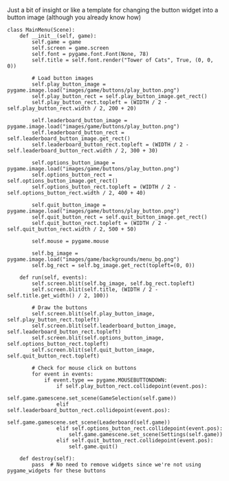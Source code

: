 Just a bit of insight or like a template for changing the button widget into a button image (although you already know how)


    class MainMenu(Scene):
        def __init__(self, game):
            self.game = game
            self.screen = game.screen
            self.font = pygame.font.Font(None, 78)
            self.title = self.font.render("Tower of Cats", True, (0, 0, 0))
    
            # Load button images
            self.play_button_image = pygame.image.load("images/game/buttons/play_button.png")
            self.play_button_rect = self.play_button_image.get_rect()
            self.play_button_rect.topleft = (WIDTH / 2 - self.play_button_rect.width / 2, 200 + 20)
    
            self.leaderboard_button_image = pygame.image.load("images/game/buttons/play_button.png")
            self.leaderboard_button_rect = self.leaderboard_button_image.get_rect()
            self.leaderboard_button_rect.topleft = (WIDTH / 2 - self.leaderboard_button_rect.width / 2, 300 + 30)
    
            self.options_button_image = pygame.image.load("images/game/buttons/play_button.png")
            self.options_button_rect = self.options_button_image.get_rect()
            self.options_button_rect.topleft = (WIDTH / 2 - self.options_button_rect.width / 2, 400 + 40)
    
            self.quit_button_image = pygame.image.load("images/game/buttons/play_button.png")
            self.quit_button_rect = self.quit_button_image.get_rect()
            self.quit_button_rect.topleft = (WIDTH / 2 - self.quit_button_rect.width / 2, 500 + 50)
    
            self.mouse = pygame.mouse
    
            self.bg_image = pygame.image.load("images/game/backgrounds/menu_bg.png")
            self.bg_rect = self.bg_image.get_rect(topleft=(0, 0))
    
        def run(self, events):
            self.screen.blit(self.bg_image, self.bg_rect.topleft)
            self.screen.blit(self.title, (WIDTH / 2 - self.title.get_width() / 2, 100))
    
            # Draw the buttons
            self.screen.blit(self.play_button_image, self.play_button_rect.topleft)
            self.screen.blit(self.leaderboard_button_image, self.leaderboard_button_rect.topleft)
            self.screen.blit(self.options_button_image, self.options_button_rect.topleft)
            self.screen.blit(self.quit_button_image, self.quit_button_rect.topleft)
    
            # Check for mouse click on buttons
            for event in events:
                if event.type == pygame.MOUSEBUTTONDOWN:
                    if self.play_button_rect.collidepoint(event.pos):
                        self.game.gamescene.set_scene(GameSelection(self.game))
                    elif self.leaderboard_button_rect.collidepoint(event.pos):
                        self.game.gamescene.set_scene(Leaderboard(self.game))
                    elif self.options_button_rect.collidepoint(event.pos):
                        self.game.gamescene.set_scene(Settings(self.game))
                    elif self.quit_button_rect.collidepoint(event.pos):
                        self.game.quit()
    
        def destroy(self):
            pass  # No need to remove widgets since we're not using pygame_widgets for these buttons
